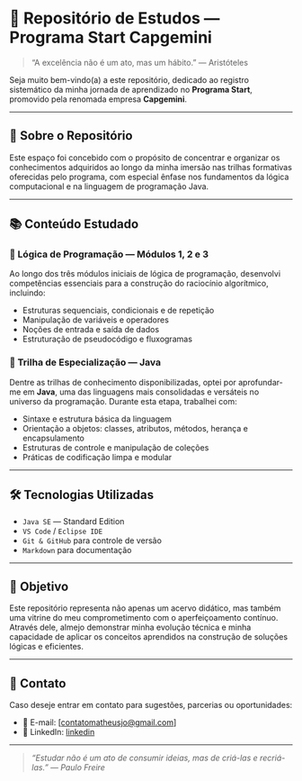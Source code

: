 # 💼 Repositório de Estudos — Programa Start Capgemini

> “A excelência não é um ato, mas um hábito.” — Aristóteles

Seja muito bem-vindo(a) a este repositório, dedicado ao registro sistemático da minha jornada de aprendizado no **Programa Start**, promovido pela renomada empresa **Capgemini**.

---

## 🧠 Sobre o Repositório

Este espaço foi concebido com o propósito de concentrar e organizar os conhecimentos adquiridos ao longo da minha imersão nas trilhas formativas oferecidas pelo programa, com especial ênfase nos fundamentos da lógica computacional e na linguagem de programação Java.

---

## 📚 Conteúdo Estudado

### 🔹 Lógica de Programação — Módulos 1, 2 e 3
Ao longo dos três módulos iniciais de lógica de programação, desenvolvi competências essenciais para a construção do raciocínio algorítmico, incluindo:

- Estruturas sequenciais, condicionais e de repetição
- Manipulação de variáveis e operadores
- Noções de entrada e saída de dados
- Estruturação de pseudocódigo e fluxogramas

### 🔹 Trilha de Especialização — Java
Dentre as trilhas de conhecimento disponibilizadas, optei por aprofundar-me em **Java**, uma das linguagens mais consolidadas e versáteis no universo da programação. Durante esta etapa, trabalhei com:

- Sintaxe e estrutura básica da linguagem
- Orientação a objetos: classes, atributos, métodos, herança e encapsulamento
- Estruturas de controle e manipulação de coleções
- Práticas de codificação limpa e modular

---

## 🛠️ Tecnologias Utilizadas

- `Java SE` — Standard Edition
- `VS Code` / `Eclipse IDE`
- `Git & GitHub` para controle de versão
- `Markdown` para documentação

---

## 🎯 Objetivo

Este repositório representa não apenas um acervo didático, mas também uma vitrine do meu comprometimento com o aperfeiçoamento contínuo. Através dele, almejo demonstrar minha evolução técnica e minha capacidade de aplicar os conceitos aprendidos na construção de soluções lógicas e eficientes.

---

## 📩 Contato

Caso deseje entrar em contato para sugestões, parcerias ou oportunidades:

- 📧 E-mail: [contatomatheusjo@gmail.com]
- 💼 LinkedIn: [linkedin](https://www.linkedin.com/in/matheus-jesus-de-oliveira-79a572306/)

---

> _“Estudar não é um ato de consumir ideias, mas de criá-las e recriá-las.” — Paulo Freire_

